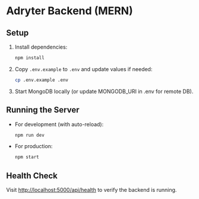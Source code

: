# Adryter Backend (MERN)

## Setup

1. Install dependencies:
   ```bash
   npm install
   ```
2. Copy `.env.example` to `.env` and update values if needed:
   ```bash
   cp .env.example .env
   ```
3. Start MongoDB locally (or update MONGODB_URI in .env for remote DB).

## Running the Server

- For development (with auto-reload):
  ```bash
  npm run dev
  ```
- For production:
  ```bash
  npm start
  ```

## Health Check

Visit [http://localhost:5000/api/health](http://localhost:5000/api/health) to verify the backend is running. 